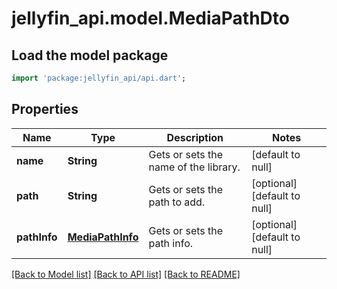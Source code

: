 # jellyfin_api.model.MediaPathDto

## Load the model package
```dart
import 'package:jellyfin_api/api.dart';
```

## Properties
Name | Type | Description | Notes
------------ | ------------- | ------------- | -------------
**name** | **String** | Gets or sets the name of the library. | [default to null]
**path** | **String** | Gets or sets the path to add. | [optional] [default to null]
**pathInfo** | [**MediaPathInfo**](MediaPathInfo.md) | Gets or sets the path info. | [optional] [default to null]

[[Back to Model list]](../README.md#documentation-for-models) [[Back to API list]](../README.md#documentation-for-api-endpoints) [[Back to README]](../README.md)


